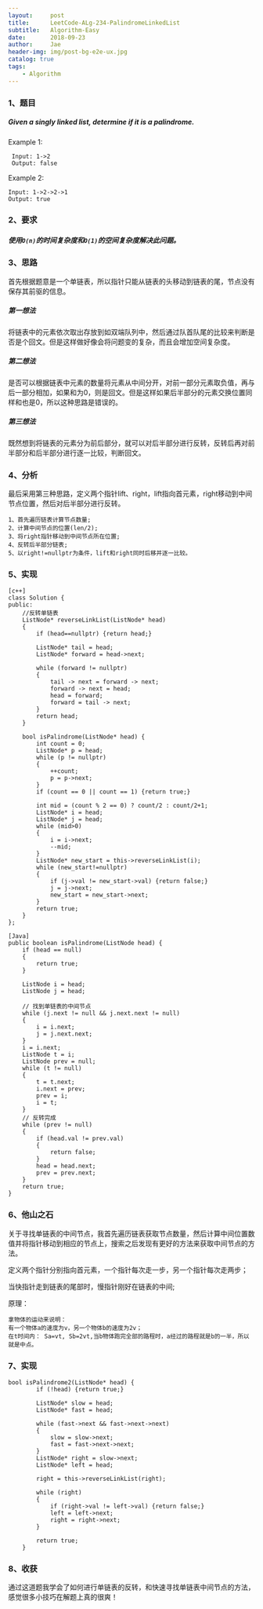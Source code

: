 ```yaml
---
layout:     post
title:      LeetCode-ALg-234-PalindromeLinkedList
subtitle:   Algorithm-Easy
date:       2018-09-23
author:     Jae
header-img: img/post-bg-e2e-ux.jpg
catalog: true
tags:
    - Algorithm
---
```

### 1、题目
##### Given a singly linked list, determine if it is a palindrome.
Example 1:

     Input: 1->2
     Output: false

Example 2:

    Input: 1->2->2->1
    Output: true

### 2、要求
##### 使用```O(n)```的时间复杂度和```O(1)```的空间复杂度解决此问题。

### 3、思路
首先根据题意是一个单链表，所以指针只能从链表的头移动到链表的尾，节点没有保存其前驱的信息。

##### 第一想法

将链表中的元素依次取出存放到如双端队列中，然后通过队首队尾的比较来判断是否是个回文。但是这样做好像会将问题变的复杂，而且会增加空间复杂度。

##### 第二想法

是否可以根据链表中元素的数量将元素从中间分开，对前一部分元素取负值，再与后一部分相加，如果和为0，则是回文。但是这样如果后半部分的元素交换位置同样和也是0，所以这种思路是错误的。

##### 第三想法

既然想到将链表的元素分为前后部分，就可以对后半部分进行反转，反转后再对前半部分和后半部分进行逐一比较，判断回文。

### 4、分析

最后采用第三种思路，定义两个指针lift、right，lift指向首元素，right移动到中间节点位置，然后对后半部分进行反转。

    1、首先遍历链表计算节点数量;
    2、计算中间节点的位置(len/2);
    3、将right指针移动到中间节点所在位置;
    4、反转后半部分链表;
    5、以right!=nullptr为条件，lift和right同时后移并逐一比较。

### 5、实现
    [c++]
    class Solution {
    public:
        //反转单链表
        ListNode* reverseLinkList(ListNode* head)
        {
            if (head==nullptr) {return head;}

            ListNode* tail = head;
            ListNode* forward = head->next;

            while (forward != nullptr)
            {
                tail -> next = forward -> next;
                forward -> next = head;
                head = forward;
                forward = tail -> next;
            }
            return head;
        }

        bool isPalindrome(ListNode* head) {
            int count = 0;
            ListNode* p = head;
            while (p != nullptr)
            {
                ++count;
                p = p->next;
            }
            if (count == 0 || count == 1) {return true;}

            int mid = (count % 2 == 0) ? count/2 : count/2+1;
            ListNode* i = head;
            ListNode* j = head;
            while (mid>0)
            {
                i = i->next;
                --mid;
            }
            ListNode* new_start = this->reverseLinkList(i);
            while (new_start!=nullptr)
            {
                if (j->val != new_start->val) {return false;}
                j = j->next;
                new_start = new_start->next;
            }
            return true;
        }
    };

    [Java]
    public boolean isPalindrome(ListNode head) {
        if (head == null)
        {
            return true;
        }

        ListNode i = head;
        ListNode j = head;

        // 找到单链表的中间节点
        while (j.next != null && j.next.next != null)
        {
            i = i.next;
            j = j.next.next;
        }
        i = i.next;
        ListNode t = i;
        ListNode prev = null;
        while (t != null)
        {
            t = t.next;
            i.next = prev;
            prev = i;
            i = t;
        }
        // 反转完成
        while (prev != null)
        {
            if (head.val != prev.val)
            {
                return false;
            }
            head = head.next;
            prev = prev.next;
        }
        return true;
    }

### 6、他山之石

关于寻找单链表的中间节点，我首先遍历链表获取节点数量，然后计算中间位置数值并将指针移动到相应的节点上，搜索之后发现有更好的方法来获取中间节点的方法。

定义两个指针分别指向首元素，一个指针每次走一步，另一个指针每次走两步；

当快指针走到链表的尾部时，慢指针刚好在链表的中间;

原理：

    拿物体的运动来说明：
    有一个物体a的速度为v，另一个物体b的速度为2v；
    在t时间内： Sa=vt, Sb=2vt,当b物体跑完全部的路程时，a经过的路程就是b的一半，所以就是中点。

### 7、实现

    bool isPalindrome2(ListNode* head) {
            if (!head) {return true;}

            ListNode* slow = head;
            ListNode* fast = head;

            while (fast->next && fast->next->next)
            {
                slow = slow->next;
                fast = fast->next->next;
            }
            ListNode* right = slow->next;
            ListNode* left = head;

            right = this->reverseLinkList(right);

            while (right)
            {
                if (right->val != left->val) {return false;}
                left = left->next;
                right = right->next;
            }

            return true;
        }

### 8、收获
通过这道题我学会了如何进行单链表的反转，和快速寻找单链表中间节点的方法，感觉很多小技巧在解题上真的很爽！

